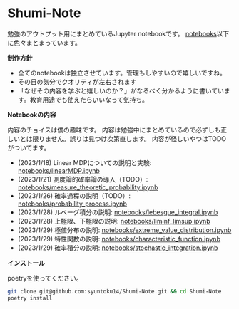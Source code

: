# Shumi-Note

勉強のアウトプット用にまとめているJupyter notebookです。
[notebooks](notebooks/)以下に色々まとまっています。

**制作方針**

* 全てのnotebookは独立させています。管理もしやすいので嬉しいですね。
* その日の気分でクオリティが左右されます
* 「なぜその内容を学ぶと嬉しいのか？」がなるべく分かるように書いています。教育用途でも使えたらいいなって気持ち。


**Notebookの内容**

内容のチョイスは僕の趣味です。
内容は勉強中にまとめているので必ずしも正しいとは限りません。誤りは見つけ次第直します。
内容が怪しいやつはTODOがついてます。

* (2023/1/18) Linear MDPについての説明と実験: [notebooks/linearMDP.ipynb](notebooks/linearMDP.ipynb)
* (2023/1/21) 測度論的確率論の導入（TODO）: [notebooks/measure_theoretic_probability.ipynb](notebooks/measure_theoretic_probability.ipynb)
* (2023/1/26) 確率過程の説明（TODO）: [notebooks/probability_process.ipynb](notebooks/probability_process.ipynb)
* (2023/1/28) ルベーグ積分の説明: [notebooks/lebesgue_integral.ipynb](notebooks/lebesgue_integral.ipynb)
* (2023/1/28) 上極限、下極限の説明: [notebooks/liminf_limsup.ipynb](notebooks/liminf_limsup.ipynb)
* (2023/1/29) 極値分布の説明: [notebooks/extreme_value_distribution.ipynb](notebooks/extreme_value_distribution.ipynb)
* (2023/1/29) 特性関数の説明: [notebooks/characteristic_function.ipynb](notebooks/characteristic_function.ipynb)
* (2023/1/29) 確率積分の説明: [notebooks/stochastic_integration.ipynb](notebooks/stochastic_integration.ipynb)


**インストール**

poetryを使ってください。

```bash
git clone git@github.com:syuntoku14/Shumi-Note.git && cd Shumi-Note
poetry install
```
